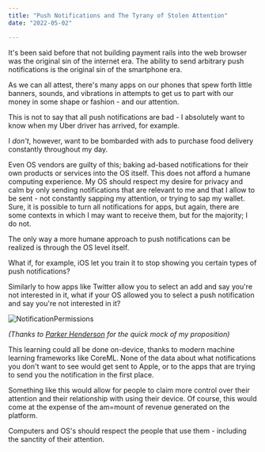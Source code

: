 ```yaml
---
title: "Push Notifications and The Tyrany of Stolen Attention"
date: "2022-05-02"

---
```




It's been said before that not building payment rails into the web browser was the original sin of the internet era. The ability to send arbitrary push notifications is the original sin of the smartphone era. 

As we can all attest, there's many apps on our phones that spew forth little banners, sounds, and vibrations in attempts to get us to part with our money in some shape or fashion - and our attention. 

This is not to say that all push notifications are bad - I absolutely want to know when my Uber driver has arrived, for example. 

I *don't*, however, want to be bombarded with ads to purchase food delivery constantly throughout my day. 

Even OS vendors are guilty of this; baking ad-based notifications for their own products or services into the OS itself. This does not afford a humane computing experience. 
My OS should respect my desire for privacy and calm by only sending notifications that are relevant to me and that I allow to be sent - not constantly sapping my attention, or trying to sap my wallet. Sure, it is possible to turn all notifications for apps, but again, there are some contexts in which I may want to receive them, but for the majority; I do not. 

The only way a more humane approach to push notifications can be realized is through the OS level itself. 

What if, for example, iOS let you train it to stop showing you certain types of push notifications? 

Similarly to how apps like Twitter allow you to select an add and say you're not interested in it, what if your OS allowed you to select a push notification and say you're not interested in it? 



![NotificationPermissions](/blog_assets/2022/NotificationsPermissions.png)



*(Thanks to [Parker Henderson](https://www.parkerhendo.com) for the quick mock of my proposition)*



This learning could all be done on-device, thanks to modern machine learning frameworks like CoreML. None of the data about what notifications you don't want to see would get sent to Apple, or to the apps that are trying to send you the notification in the first place. 

Something like this would allow for people to claim more control over their attention and their relationship with using their device. Of course, this would come at the expense of the am=mount of revenue generated on the platform. 

Computers and OS's should respect the people that use them - including the sanctity of their attention. 

